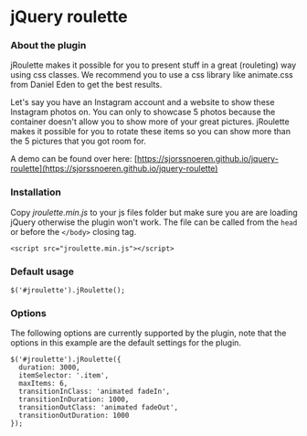 # jQuery roulette

### About the plugin
jRoulette makes it possible for you to present stuff in a great (rouleting) way using css classes. We recommend you to use a css library like animate.css from Daniel Eden to get the best results.

Let's say you have an Instagram account and a website to show these Instagram photos on. You can only to showcase 5 photos because the container doesn't allow you to show more of your great pictures. jRoulette makes it possible for you to rotate these items so you can show more than the 5 pictures that you got room for.

A demo can be found over here: [https://sjorssnoeren.github.io/jquery-roulette](https://sjorssnoeren.github.io/jquery-roulette) 

### Installation

Copy *jroulette.min.js* to your js files folder but make sure you are are loading jQuery otherwise the plugin won't work. The file can be called from the `head` or before the `</body>` closing tag.

```
<script src="jroulette.min.js"></script>
```

### Default usage

```
$('#jroulette').jRoulette();
```

### Options

The following options are currently supported by the plugin, note that the options in this example are the default settings for the plugin.

```
$('#jroulette').jRoulette({
  duration: 3000,
  itemSelector: '.item',
  maxItems: 6,
  transitionInClass: 'animated fadeIn',
  transitionInDuration: 1000,
  transitionOutClass: 'animated fadeOut',
  transitionOutDuration: 1000
});
```